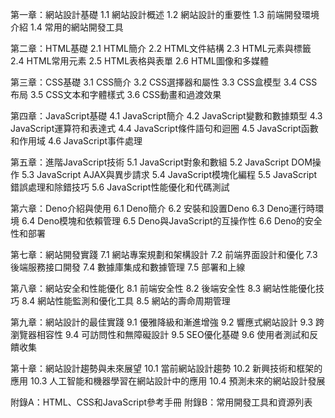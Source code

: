 第一章：網站設計基礎
1.1 網站設計概述
1.2 網站設計的重要性
1.3 前端開發環境介紹
1.4 常用的網站開發工具

第二章：HTML基礎
2.1 HTML簡介
2.2 HTML文件結構
2.3 HTML元素與標籤
2.4 HTML常用元素
2.5 HTML表格與表單
2.6 HTML圖像和多媒體

第三章：CSS基礎
3.1 CSS簡介
3.2 CSS選擇器和屬性
3.3 CSS盒模型
3.4 CSS布局
3.5 CSS文本和字體樣式
3.6 CSS動畫和過渡效果

第四章：JavaScript基礎
4.1 JavaScript簡介
4.2 JavaScript變數和數據類型
4.3 JavaScript運算符和表達式
4.4 JavaScript條件語句和迴圈
4.5 JavaScript函數和作用域
4.6 JavaScript事件處理

第五章：進階JavaScript技術
5.1 JavaScript對象和數組
5.2 JavaScript DOM操作
5.3 JavaScript AJAX與異步請求
5.4 JavaScript模塊化編程
5.5 JavaScript錯誤處理和除錯技巧
5.6 JavaScript性能優化和代碼測試

第六章：Deno介紹與使用
6.1 Deno簡介
6.2 安裝和設置Deno
6.3 Deno運行時環境
6.4 Deno模塊和依賴管理
6.5 Deno與JavaScript的互操作性
6.6 Deno的安全性和部署

第七章：網站開發實踐
7.1 網站專案規劃和架構設計
7.2 前端界面設計和優化
7.3 後端服務接口開發
7.4 數據庫集成和數據管理
7.5 部署和上線

第八章：網站安全和性能優化
8.1 前端安全性
8.2 後端安全性
8.3 網站性能優化技巧
8.4 網站性能監測和優化工具
8.5 網站的壽命周期管理

第九章：網站設計的最佳實踐
9.1 優雅降級和漸進增強
9.2 響應式網站設計
9.3 跨瀏覽器相容性
9.4 可訪問性和無障礙設計
9.5 SEO優化基礎
9.6 使用者測試和反饋收集

第十章：網站設計趨勢與未來展望
10.1 當前網站設計趨勢
10.2 新興技術和框架的應用
10.3 人工智能和機器學習在網站設計中的應用
10.4 預測未來的網站設計發展

附錄A：HTML、CSS和JavaScript參考手冊
附錄B：常用開發工具和資源列表